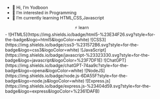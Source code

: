 - 👋 Hi, I’m Yodboon
- 👀 I’m interested in Programming
- 🌱 I’m currently learning HTML,CSS,Javascript
<center> ⚡ learn </center>
- ![HTML5](https://img.shields.io/badge/html5-%23E34F26.svg?style=for-the-badge&logo=html5&logoColor=white) ![CSS3](https://img.shields.io/badge/css3-%231572B6.svg?style=for-the-badge&logo=css3&logoColor=white) ![JavaScript](https://img.shields.io/badge/javascript-%23323330.svg?style=for-the-badge&logo=javascript&logoColor=%23F7DF1E) ![ChatGPT](https://img.shields.io/badge/chatGPT-74aa9c?style=for-the-badge&logo=openai&logoColor=white) ![NodeJS](https://img.shields.io/badge/node.js-6DA55F?style=for-the-badge&logo=node.js&logoColor=white) ![Express.js](https://img.shields.io/badge/express.js-%23404d59.svg?style=for-the-badge&logo=express&logoColor=%2361DAFB)

<!---
Artit-Tongsri/Artit-Tongsri is a ✨ special ✨ repository because its `README.md` (this file) appears on your GitHub profile.
You can click the Preview link to take a look at your changes.
--->
